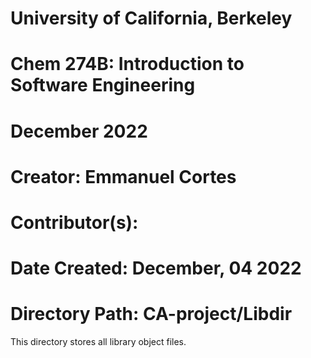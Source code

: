 # University of California, Berkeley
# Chem 274B: Introduction to Software Engineering
# December 2022 

# 
# Creator: Emmanuel Cortes
# Contributor(s): 
# Date Created: December, 04 2022
# Directory Path: CA-project/Libdir

This directory stores all library object files.

